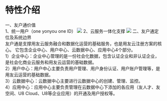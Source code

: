 # 特性介绍

一、友户通价值  
1、统一用户（one yonyou one ID）
![](youhutong-3.png)
2、云服务一体化支撑
![](youhutong-4.png)
二、友户通定位及系统边界  
    友户通是支撑用友云服务融合和数据化运营的基础服务，也是用友云注册方案的核心。  它包含企业中心、用户中心、云数据中心、应用中心4个部分。  
1）企业中心：企业中心管理的是一份社会化数据，包含认证企业和非认证企业，是社会化商业云服务和用友云运营的基础数据。  
2）用户中心：用户中心主要负责用户管理、用户身份认证、用户账户管理等，是用友云运营的基础数据。  
3）云数据中心：云数据中心主要进行云数据中心的创建、管理、监控。  
4）应用中心：应用中心主要负责管理在云数据中心下添加的各应用（友人才、友空间、U8 Cloud、U8等企业应用）的开通及用户授权等。
